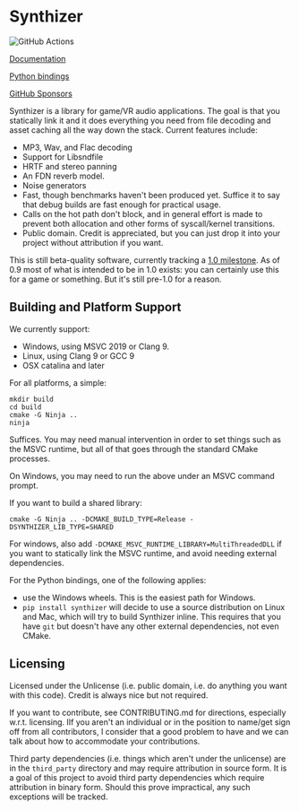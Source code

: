 # Synthizer

![GitHub Actions](https://github.com/synthizer/synthizer/actions/workflows/ci.yaml/badge.svg)

[Documentation](https://synthizer.github.io/)

[Python bindings](https://pypi.org/project/synthizer/)

[GitHub Sponsors](https://github.com/sponsors/ahicks92)

Synthizer is a library for game/VR audio applications.  The goal is that you statically link it and it does everything
you need from file decoding and asset caching all the way down the stack.  Current features include:

- MP3, Wav, and Flac decoding
- Support for Libsndfile
- HRTF and stereo panning
- An FDN reverb model.
- Noise generators
- Fast, though benchmarks haven't been produced yet.  Suffice it to say that debug builds are fast enough for practical
  usage.
- Calls on the hot path don't block, and in general effort is made to prevent both allocation and other forms of
  syscall/kernel transitions.
- Public domain.  Credit is appreciated, but you can just drop it into your project without attribution if you want.

This is still beta-quality software, currently tracking a [1.0
milestone](https://github.com/synthizer/synthizer/milestone/2).  As of 0.9 most of what is intended to be in 1.0 exists:
you can certainly use this for a game or something.  But it's still pre-1.0 for a reason.

## Building and Platform Support

We currently support:

- Windows, using MSVC 2019 or Clang 9.
- Linux, using Clang 9 or GCC 9
- OSX catalina and later

For all platforms, a simple:

```
mkdir build
cd build
cmake -G Ninja ..
ninja
```

Suffices.  You may need manual intervention in order to set things such as the MSVC runtime, but all of that goes
through the standard CMake processes.

On Windows, you may need to run the above under an MSVC command prompt.

If you want to build a shared library:

```
cmake -G Ninja .. -DCMAKE_BUILD_TYPE=Release -DSYNTHIZER_LIB_TYPE=SHARED
```

For windows, also add `-DCMAKE_MSVC_RUNTIME_LIBRARY=MultiThreadedDLL` if you want to statically link the MSVC runtime,
and avoid needing external dependencies.

For the Python bindings, one of the following applies:

- use the Windows wheels.  This is the easiest path for Windows.
- `pip install synthizer` will decide to use a source distribution on Linux and Mac, which will try to build Synthizer
  inline.  This requires that you have `git` but doesn't have any other external dependencies, not even CMake.


## Licensing

Licensed under the Unlicense (i.e. public domain, i.e. do anything you want with this code).  Credit is always nice but
not required.

If you want to contribute, see CONTRIBUTING.md for directions, especially w.r.t. licensing.  IIf you aren't an
individual or in the position to name/get sign off from all contributors, I consider that a good problem to have and we
can talk about how to accommodate your contributions.

Third party dependencies (i.e. things which aren't under the unlicense) are in the `third_party` directory and may
require attribution in source form.  It is a goal of this project to avoid third party dependencies which require
attribution in binary form.  Should this prove impractical, any such exceptions will be tracked.
